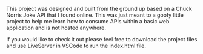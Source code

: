 This project was designed and built from the ground up based on a Chuck Norris Joke API that I found online. This was just meant to a goofy little project to help me learn how to consume APIs within a basic web application and is not hosted anywhere.

If you would like to check it out please feel free to download the project files and use LiveServer in VSCode to run the index.html file.
